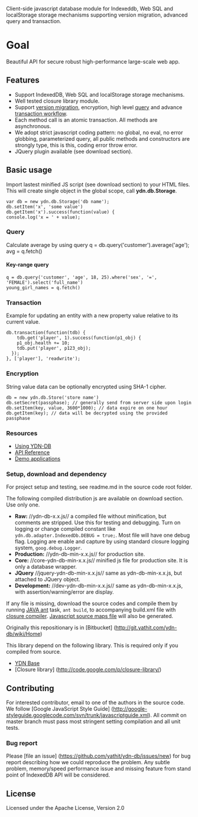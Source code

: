 Client-side javascript database module for Indexeddb, Web SQL and localStorage storage mechanisms supporting version migration, advanced query and transaction.

# Goal 

Beautiful API for secure robust high-performance large-scale web app.

## Features

* Support IndexedDB, Web SQL and localStorage storage mechanisms.
* Well tested closure library module.
* Support [version migration](http://dev.yathit.com/ydn-db/using/schema.html), encryption, high level [query](http://dev.yathit.com/ydn-db/starting/query.html) and advance [transaction workflow](http://dev.yathit.com/ydn-db/starting/transaction.html).
* Each method call is an atomic transaction. All methods are asynchronous.
* We adopt strict javascript coding pattern: no global, no eval, no error globbing, parameterized query, all public methods and constructors are strongly type, this is this, coding error throw error. 
* JQuery plugin available (see download section).

## Basic usage 

Import lastest minified JS script (see download section) to your HTML files. This will create single object in the global scope, call **ydn.db.Storage**.

    var db = new ydn.db.Storage('db name');
    db.setItem('x', 'some value')
    db.getItem('x').success(function(value) {
    console.log('x = ' + value);


### Query 
Calculate average by using query
    q = db.query('customer').average('age');
    avg = q.fetch()

#### Key-range query 
    q = db.query('customer', 'age', 18, 25).where('sex', '=', 'FEMALE').select('full_name')
    young_girl_names = q.fetch()

### Transaction 

Example for updating an entity with a new property value relative to its current value.

    db.transaction(function(tdb) {
        tdb.get('player', 1).success(function(p1_obj) {
        p1_obj.health += 10;
        tdb.put('player', p123_obj);
      });
    }, ['player'], 'readwrite');

### Encryption 
String value data can be optionally encrypted using SHA-1 cipher. 

    db = new ydn.db.Store('store name')
    db.setSecret(passphase); // generally send from server side upon login
    db.setItem(key, value, 3600*1000); // data expire on one hour
    db.getItem(key); // data will be decrypted using the provided passphase

### Resources

* [Using YDN-DB](http://dev.yathit.com/ydn-db/using.html)
* [API Reference](http://dev.yathit.com/api-reference/ydn-db-storage.html)
* [Demo applications](http://dev.yathit.com/ydn-db/demos.html)


### Setup, download and dependency 
 
For project setup and testing, see readme.md in the source code root folder.

The following compiled distribution js are available on download section. Use only one.

* **Raw:** //ydn-db-x.x.js// a compiled file without minification, but comments are stripped. Use this for testing and debugging. Turn on logging or change compiled constant like `ydn.db.adapter.IndexedDb.DEBUG = true;`. Most file will have one debug flag. Logging are enable and capture by using standard closure logging system, `goog.debug.Logger`.
* **Production:** //ydn-db-min-x.x.js// for production site.  
* **Core:** //core-ydn-db-min-x.x.js// minified js file for production site. It is only a database wrapper. 
* **JQuery** //jquery-ydn-db-min-x.x.js// same as ydn-db-min-x.x.js, but attached to JQuery object.
* **Development:** //dev-ydn-db-min-x.x.js// same as ydn-db-min-x.x.js, with assertion/warning/error are display.

If any file is missing, download the source codes and compile them by running [JAVA ant](http://ant.apache.org/) task, `ant build`, to accompanying build.xml file with [closure compiler](https://developers.google.com/closure/compiler/). [Javascript source maps file](http://www.html5rocks.com/en/tutorials/developertools/sourcemaps/) will also be generated.  

Originally this repositionary is in [Bitbucket] (http://git.yathit.com/ydn-db/wiki/Home)

This library depend on the following library. This is required only if you compiled from source.

* [YDN Base](http://git.yathit.com/ydn-base)
* [Closure library] (http://code.google.com/p/closure-library/)

## Contributing 

For interested contributor, email to one of the authors in the source code. We follow [Google JavaScript Style Guide] (http://google-styleguide.googlecode.com/svn/trunk/javascriptguide.xml). All commit on master branch must pass most stringent setting compilation and all unit tests.

### Bug report 

Please [file an issue] (https://github.com/yathit/ydn-db/issues/new) for bug report describing how we could reproduce the problem. Any subtle problem, memory/speed performance issue and missing feature from stand point of IndexedDB API will be considered.  

## License 

Licensed under the Apache License, Version 2.0 